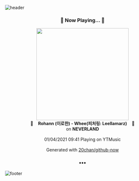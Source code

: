 ![header](https://capsule-render.vercel.app/api?type=wave&height=170&section=header&text=Hi.%20I'm%20SHIFT&fontColor=090707&fontAlignX=45&fontAlignY=65&fontSize=100)

<h3 align="center">🎵 Now Playing... 🎵</h3>
<p align="center">
  <a href="https://music.youtube.com/channel/UCM5DY5LhE3gMWLKYG4XGq8A">
    <img width="300" src="https://lh3.googleusercontent.com/u29OsRqZUEL3migY7Zg_C6aOgZ4BHHLKg_bVDxfmNKrQlijZ4HVeC-5OaJVXYaK603JIK78Zng7h9nk">
  </a>
  <br>
  🎵&nbsp&nbsp&nbsp <b>Rohann (이로한) - Whee(피처링: Leellamarz)</b> &nbsp&nbsp&nbsp🎵
  <br>
  on <b>NEVERLAND</b>
  
  <br />
  <br />
  01/04/2021 09:41 Playing on YTMusic
  <br />
  <br />
  Generated with <a href="https://github.com/20chan/github-now">20chan/github-now</a>
</p>

<h3 align="center">•••</h3>

![footer](https://capsule-render.vercel.app/api?type=wave&height=150&section=footer)
